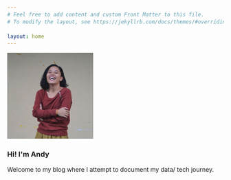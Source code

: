 ```yaml
---
# Feel free to add content and custom Front Matter to this file.
# To modify the layout, see https://jekyllrb.com/docs/themes/#overriding-theme-defaults

layout: home
---
```

<div class="welcome-section">   
    <div class="post-thumb"><img src="assets\display-picture.jpg" width = 200 alt="A doodle of me from picart" id="display-pic"/></div>
    <div class="post-content">
        <h3 class="post-title" >Hi! I'm Andy</h3>
        <p>Welcome to my blog where I attempt to document my data/ tech journey.</p>
    </div>
</div>